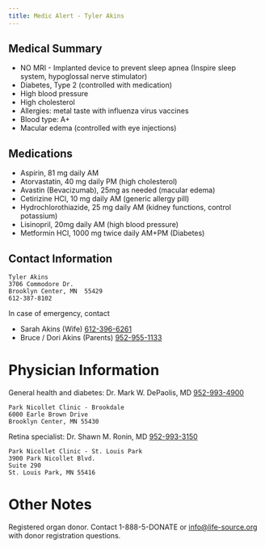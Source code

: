 ```yaml
---
title: Medic Alert - Tyler Akins
---
```


Medical Summary
---------------

* NO MRI - Implanted device to prevent sleep apnea (Inspire sleep system, hypoglossal nerve stimulator)
* Diabetes, Type 2 (controlled with medication)
* High blood pressure
* High cholesterol
* Allergies: metal taste with influenza virus vaccines
* Blood type: A+
* Macular edema (controlled with eye injections)


Medications
-----------

* Aspirin, 81 mg daily AM
* Atorvastatin, 40 mg daily PM (high cholesterol)
* Avastin (Bevacizumab), 25mg as needed (macular edema)
* Cetirizine HCl, 10 mg daily AM (generic allergy pill)
* Hydrochlorothiazide, 25 mg daily AM (kidney functions, control potassium)
* Lisinopril, 20mg daily AM (high blood pressure)
* Metformin HCl, 1000 mg twice daily AM+PM (Diabetes)


Contact Information
-------------------

    Tyler Akins
    3706 Commodore Dr.
    Brooklyn Center, MN  55429
    612-387-8102

In case of emergency, contact

* Sarah Akins (Wife) <a href="tel:6123966261">612-396-6261</a>
* Bruce / Dori Akins (Parents) <a href="tel:9529551133">952-955-1133</a>


Physician Information
=====================

General health and diabetes: Dr. Mark W. DePaolis, MD <a href="tel:9529934900">952-993-4900</a>

    Park Nicollet Clinic - Brookdale
    6000 Earle Brown Drive
    Brooklyn Center, MN 55430

Retina specialist: Dr. Shawn M. Ronin, MD <a href="9529933150">952-993-3150</a>

    Park Nicollet Clinic - St. Louis Park
    3900 Park Nicollet Blvd.
    Suite 290
    St. Louis Park, MN 55416


Other Notes
===========

Registered organ donor. Contact 1-888-5-DONATE or <a href="mailto:info@life-source.org">info@life-source.org</a> with donor registration questions.
